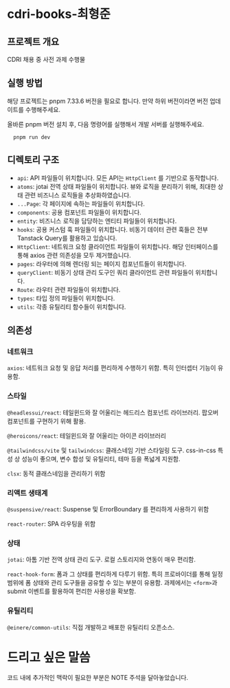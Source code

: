 # cdri-books-최형준

## 프로젝트 개요

CDRI 채용 중 사전 과제 수행물

## 실행 방법

해당 프로젝트는 pnpm 7.33.6 버전을 필요로 합니다.
만약 하위 버전이라면 버전 업데이트를 수행해주세요.

올바른 pnpm 버전 설치 후, 다음 명령어를 실행해서 개발 서버를 실행해주세요. 

```shell
  pnpm run dev
```

## 디렉토리 구조

- `api`: API 파일들이 위치합니다. 모든 API는 `HttpClient` 를 기반으로 동작합니다.
- `atoms`: jotai 전역 상태 파일들이 위치합니다. 뷰와 로직을 분리하기 위해, 최대한 상태 관련 비즈니스 로직들을 추상화하였습니다. 
- `...Page`: 각 페이지에 속하는 파일들이 위치합니다.
- `components`: 공용 컴포넌트 파일들이 위치합니다.
- `entity`: 비즈니스 로직을 담당하는 엔티티 파일들이 위치합니다.
- `hooks`: 공용 커스텀 훅 파일들이 위치합니다. 비동기 데이터 관련 훅들은 전부 Tanstack Query를 활용하고 있습니다.
- `HttpClient`: 네트워크 요청 클라이언트 파일들이 위치합니다. 해당 인터페이스를 통해 axios 관련 의존성을 모두 제거했습니다.
- `pages`: 라우터에 의해 렌더링 되는 페이지 컴포넌트들이 위치합니다.
- `queryClient`: 비동기 상태 관리 도구인 쿼리 클라이언트 관련 파일들이 위치합니다.
- `Route`: 라우터 관련 파일들이 위치합니다.
- `types`: 타입 정의 파일들이 위치합니다.
- `utils`: 각종 유틸리티 함수들이 위치합니다.

## 의존성

### 네트워크

`axios`: 네트워크 요청 및 응답 처리를 편리하게 수행하기 위함. 특히 인터셉터 기능이 유용함.

### 스타일

`@headlessui/react`: 테일윈드와 잘 어울리는 헤드리스 컴포넌트 라이브러리. 팝오버 컴포넌트를 구현하기 위해 활용.

`@heroicons/react`: 테일윈드와 잘 어울리는 아이콘 라이브러리

`@tailwindcss/vite` 및 `tailwindcss`: 클래스네임 기반 스타일링 도구. css-in-css 특성 상 성능이 좋으며, 변수 합성 및 유틸리티, 테마 등을 폭넓게 지원함.

`clsx`: 동적 클래스네임을 관리하기 위함


### 리액트 생태계

`@suspensive/react`: Suspense 및 ErrorBoundary 를 편리하게 사용하기 위함

`react-router`: SPA 라우팅을 위함


### 상태

`jotai`: 아톰 기반 전역 상태 관리 도구. 로컬 스토리지와 연동이 매우 편리함.

`react-hook-form`: 폼과 그 상태를 편리하게 다루기 위함. 특히 프로바이더를 통해 일정 범위에 폼 상태와 관리 도구들을 공유할 수 있는 부분이 유용함. 과제에서는 `<form>`과 submit 이벤트를 활용하여 편리한 사용성을 확보함. 

### 유틸리티

`@einere/common-utils`: 직접 개발하고 배포한 유틸리티 오픈소스.

# 드리고 싶은 말씀

코드 내에 추가적인 맥락이 필요한 부분은 NOTE 주석을 달아놓았습니다.